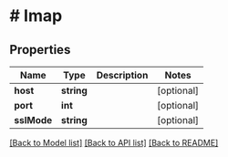 # # Imap

## Properties

Name | Type | Description | Notes
------------ | ------------- | ------------- | -------------
**host** | **string** |  | [optional]
**port** | **int** |  | [optional]
**sslMode** | **string** |  | [optional]

[[Back to Model list]](../../README.md#models) [[Back to API list]](../../README.md#endpoints) [[Back to README]](../../README.md)
